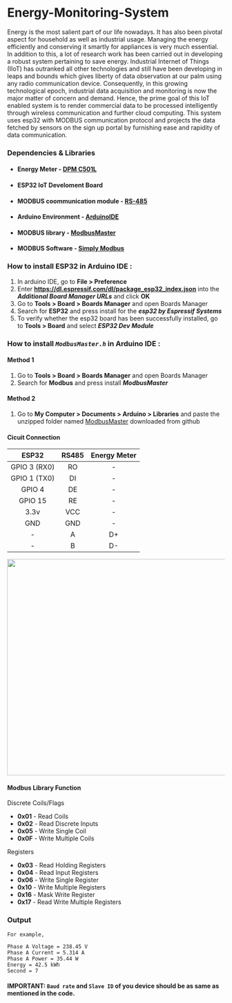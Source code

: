 # Energy-Monitoring-System

Energy is the most salient part of our life nowadays. It has also been pivotal aspect for household as well as industrial usage. Managing the energy efficiently and conserving it smartly for appliances is very much essential. In addition to this, a lot of research work has been carried out in developing a robust system pertaining to save energy. Industrial Internet of Things (IIoT) has outranked all other technologies and still have been developing in leaps and bounds which gives liberty of data observation at our palm using any radio communication device. Consequently, in this growing technological epoch, industrial data acquisition and monitoring is now the major matter of concern and demand. Hence, the prime goal of this IoT enabled system is to render commercial data to be processed intelligently through wireless communication and further cloud computing. This system uses esp32 with MODBUS communication protocol and projects the data fetched by sensors on the sign up portal by furnishing ease and rapidity of data communication.

### Dependencies & Libraries ###
* #### Energy Meter - [DPM C501L](https://www.deltaww.com/Products/CategoryListT1.aspx?CID=060404&PID=4079&hl=en-US&Name=DPM-C501L)
* #### ESP32 IoT Develoment Board
* #### MODBUS coommunication module - [RS-485](https://www.amazon.in/Generic-Max485-Rs-485-Arduino-Raspberry/dp/B01EE3N83Y)
* #### Arduino Environment - [ArduinoIDE](https://www.arduino.cc/en/software)
* #### MODBUS library - [ModbusMaster](https://github.com/4-20ma/ModbusMaster)
* #### MODBUS Software - [Simply Modbus](https://www.simplymodbus.ca/RTUmaster.htm)

### How to install ESP32 in Arduino IDE :
1. In arduino IDE, go to **File > Preference**
2. Enter **https://dl.espressif.com/dl/package_esp32_index.json** into the **_Additional Board Manager URLs_** and click **OK**
3. Go to **Tools > Board > Boards Manager** and open Boards Manager
4. Search for **ESP32** and press install for the **_esp32 by Espressif Systems_**
5. To verify whether the esp32 board has been successfully installed, go to **Tools > Board** and select **_ESP32 Dev Module_**

### How to install _`ModbusMaster.h`_ in Arduino IDE :
#### Method 1 ####
1. Go to **Tools > Board > Boards Manager** and open Boards Manager
2. Search for **Modbus** and press install **_ModbusMaster_**

#### Method 2 ####
1. Go to **My Computer > Documents > Arduino > Libraries** and paste the unzipped folder named [ModbusMaster](https://github.com/4-20ma/ModbusMaster) downloaded from github 

#### Cicuit Connection ####

| ESP32  | RS485 | Energy  Meter |
| :-------------: | :-------------: | :-------------: |
| GPIO 3 (RX0) | RO | - |
| GPIO 1 (TX0) | DI | - |
| GPIO 4 | DE | - |
| GPIO 15 | RE | - |
| 3.3v | VCC | - |
| GND | GND | - |
| - | A | D+ |
| - | B | D- |

<p align="center">
  <img width="3000" height="500" src="https://user-images.githubusercontent.com/43854300/99538313-cf234c00-29d2-11eb-8581-36d8e25af3e4.PNG">
</p>

#### Modbus Library Function ####

Discrete Coils/Flags
* **0x01** - Read Coils 
* **0x02** - Read Discrete Inputs
* **0x05** - Write Single Coil
* **0x0F** - Write Multiple Coils 

Registers
* **0x03** - Read Holding Registers
* **0x04** - Read Input Registers
* **0x06** - Write Single Register
* **0x10** - Write Multiple Registers
* **0x16** - Mask Write Register
* **0x17** - Read Write Multiple Registers

### Output ###
~~~
For example,

Phase A Voltage = 238.45 V
Phase A Current = 5.314 A
Phase A Power = 35.44 W
Energy = 42.5 kWh
Second = 7
~~~

#### **IMPORTANT: `Baud rate` and `Slave ID` of you device should be as same as mentioned in the code.**
